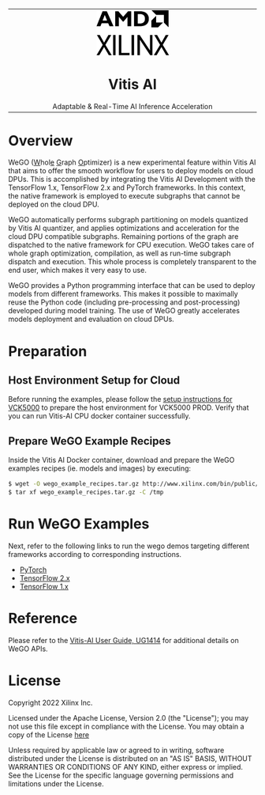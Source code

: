 ﻿<table class="sphinxhide">
 <tr>
   <td align="center"><img src="https://raw.githubusercontent.com/Xilinx/Image-Collateral/main/xilinx-logo.png" width="30%"/><h1>Vitis AI</h1><h0>Adaptable & Real-Time AI Inference Acceleration</h0>
   </td>
 </tr>
</table>


# Overview

WeGO (<u>W</u>hol<u>e</u> <u>G</u>raph <u>O</u>ptimizer) is a new experimental feature within Vitis AI that aims to offer the smooth workflow for users to deploy models on cloud DPUs.  This is accomplished by integrating the Vitis AI Development with the TensorFlow 1.x, TensorFlow 2.x and PyTorch frameworks.  In this context, the native framework is employed to execute subgraphs that cannot be deployed on the cloud DPU.

WeGO automatically performs subgraph partitioning on models quantized by Vitis AI quantizer, and applies optimizations and acceleration for the cloud DPU compatible subgraphs.  Remaining portions of the graph are dispatched to the native framework for CPU execution. WeGO takes care of whole graph optimization, compilation, as well as run-time subgraph dispatch and execution. This whole process is completely transparent to the end user, which makes it very easy to use.

WeGO provides a Python programming interface that can be used to deploy models from different frameworks. This makes it possible to maximally reuse the Python code (including pre-processing and post-processing) developed during model training.  The use of WeGO greatly accelerates models deployment and evaluation on cloud DPUs.


# Preparation

## Host Environment Setup for Cloud
Before running the examples, please follow the [setup instructions for VCK5000](../../setup/vck5000) to prepare the host environment for VCK5000 PROD.  Verify that you can run Vitis-AI CPU docker container successfully.

## Prepare WeGO Example Recipes
Inside the Vitis AI Docker container, download and prepare the WeGO examples recipes (ie. models and images) by executing:
```bash
$ wget -O wego_example_recipes.tar.gz http://www.xilinx.com/bin/public/openDownload?filename=wego_example_recipes.tar.gz
$ tar xf wego_example_recipes.tar.gz -C /tmp
```

# Run WeGO Examples

Next, refer to the following links to run the wego demos targeting different frameworks according to corresponding instructions.

- [PyTorch](./pytorch) 
- [TensorFlow 2.x](./tensorflow-2.x)
- [TensorFlow 1.x](./tensorflow-1.x)

# Reference

Please refer to the [Vitis-AI User Guide, UG1414](../../docs/#release-documentation) for additional details on WeGO APIs.

# License
Copyright 2022 Xilinx Inc.

Licensed under the Apache License, Version 2.0 (the "License"); you may not use this file except in compliance with the License. You may obtain a copy of the License [here](../../LICENSE)

Unless required by applicable law or agreed to in writing, software distributed under the License is distributed on an "AS IS" BASIS, WITHOUT WARRANTIES OR CONDITIONS OF ANY KIND, either express or implied. See the License for the specific language governing permissions and limitations under the License.
